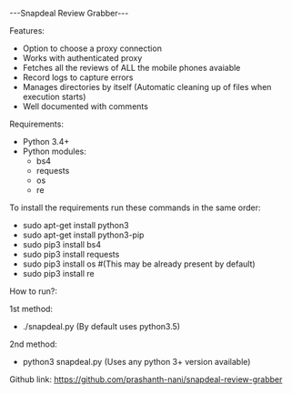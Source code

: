---Snapdeal Review Grabber---

Features:
* Option to choose a proxy connection
* Works with authenticated proxy
* Fetches all the reviews of ALL the mobile phones avaiable
* Record logs to capture errors
* Manages directories by itself (Automatic cleaning up of files when execution starts)
* Well documented with comments



Requirements:
* Python 3.4+
* Python modules:
	- bs4
	- requests
	- os
	- re


	
To install the requirements run these commands in the same order:

* sudo apt-get install python3
* sudo apt-get install python3-pip
* sudo pip3 install bs4
* sudo pip3 install requests
* sudo pip3 install os   #(This may be already present by default)
* sudo pip3 install re


How to run?:

1st method:
* ./snapdeal.py (By default uses python3.5)

2nd method:
* python3 snapdeal.py (Uses any python 3+ version available)



Github link: https://github.com/prashanth-nani/snapdeal-review-grabber
